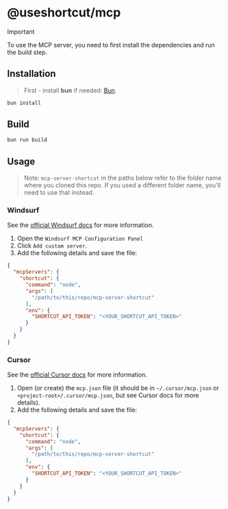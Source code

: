 # @useshortcut/mcp

> [!IMPORTANT]
> To use the MCP server, you need to first install the dependencies and run the build step.

## Installation

> First - install **bun** if needed: [Bun](https://bun.sh).

```bash
bun install
```

## Build

```bash
bun run build
```

## Usage

> Note: `mcp-server-shortcut` in the paths below refer to the folder name where you cloned this repo. If you used a different folder name, you'll need to use that instead.

### Windsurf

See the [official Windsurf docs](https://codeium.com/docs/windsurf/mcp) for more information.

1. Open the `Windsurf MCP Configuration Panel`
2. Click `Add custom server`.
3. Add the following details and save the file:

```json
{
  "mcpServers": {
    "shortcut": {
      "command": "node",
      "args": [
        "/path/to/this/repo/mcp-server-shortcut"
      ],
      "env": {
        "SHORTCUT_API_TOKEN": "<YOUR_SHORTCUT_API_TOKEN>"
      }
    }
  }
}
```

### Cursor

See the [official Cursor docs](https://docs.cursor.com/context/model-context-protocol) for more information.

1. Open (or create) the `mcp.json` file (it should be in `~/.cursor/mcp.json` or `<project-root>/.cursor/mcp.json`, but see Cursor docs for more details).
2. Add the following details and save the file:

```json
{
  "mcpServers": {
    "shortcut": {
      "command": "node",
      "args": [
        "/path/to/this/repo/mcp-server-shortcut"
      ],
      "env": {
        "SHORTCUT_API_TOKEN": "<YOUR_SHORTCUT_API_TOKEN>"
      }
    }
  }
}
```